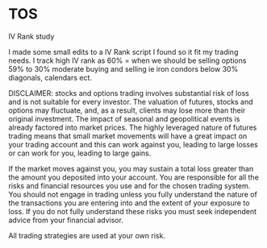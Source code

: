 # TOS
IV Rank study

I made some small edits to a IV Rank script I found so it fit my trading needs. 
I track high IV rank as 60% = when we should be selling options 
59% to 30% moderate buying and selling ie iron condors
below 30% diagonals, calendars ect. 

DISCLAIMER: stocks and options trading involves substantial risk of loss and is not suitable for every investor. The valuation of futures, stocks and options may fluctuate, and, as a result, clients may lose more than their original investment. The impact of seasonal and geopolitical events is already factored into market prices. The highly leveraged nature of futures trading means that small market movements will have a great impact on your trading account and this can work against you, leading to large losses or can work for you, leading to large gains.

If the market moves against you, you may sustain a total loss greater than the amount you deposited into your account. You are responsible for all the risks and financial resources you use and for the chosen trading system. You should not engage in trading unless you fully understand the nature of the transactions you are entering into and the extent of your exposure to loss. If you do not fully understand these risks you must seek independent advice from your financial advisor.

All trading strategies are used at your own risk.
